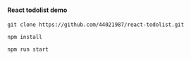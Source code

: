 #### React todolist demo
```
git clone https://github.com/44021987/react-todolist.git

npm install

npm run start
```